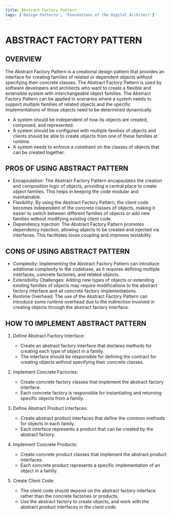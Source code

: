 ```yaml
---
title: Abstract Factory Pattern
tags: ['Design Patterns', 'Foundations of the Digital Architect']
---
```

# ABSTRACT FACTORY PATTERN

## OVERVIEW

The Abstract Factory Pattern is a creational design pattern that provides an interface for creating families of related or dependent objects without specifying their concrete classes. The Abstract Factory Pattern is used by software developers and architects who want to create a flexible and extensible system with interchangeable object families. The Abstract Factory Pattern can be applied in scenarios where a system needs to support multiple families of related objects and the specific implementations of those objects need to be determined dynamically.

- A system should be independent of how its objects are created, composed, and represented.
- A system should be configured with multiple families of objects and clients should be able to create objects from one of these families at runtime.
- A system needs to enforce a constraint on the classes of objects that can be created together.

## PROS OF USING ABSTRACT PATTERN

- Encapsulation: The Abstract Factory Pattern encapsulates the creation and composition logic of objects, providing a central place to create object families. This helps in keeping the code modular and maintainable.
- Flexibility: By using the Abstract Factory Pattern, the client code becomes independent of the concrete classes of objects, making it easier to switch between different families of objects or add new families without modifying existing client code.
- Dependency Injection: The Abstract Factory Pattern promotes dependency injection, allowing objects to be created and injected via interfaces. This facilitates loose coupling and improves testability.

## CONS OF USING ABSTRACT PATTERN

- Complexity: Implementing the Abstract Factory Pattern can introduce additional complexity to the codebase, as it requires defining multiple interfaces, concrete factories, and related objects.
- Extensibility Challenges: Adding new types of objects or extending existing families of objects may require modifications to the abstract factory interface and all concrete factory implementations.
- Runtime Overhead: The use of the Abstract Factory Pattern can introduce some runtime overhead due to the indirection involved in creating objects through the abstract factory interface.

## HOW TO IMPLEMENT ABSTRACT PATTERN

1. Define Abstract Factory Interface:
   - Create an abstract factory interface that declares methods for creating each type of object in a family.
   - The interface should be responsible for defining the contract for creating objects without specifying their concrete classes.

2. Implement Concrete Factories:
   - Create concrete factory classes that implement the abstract factory interface.
   - Each concrete factory is responsible for instantiating and returning specific objects from a family.

3. Define Abstract Product Interfaces:
   - Create abstract product interfaces that define the common methods for objects in each family.
   - Each interface represents a product that can be created by the abstract factory.

4. Implement Concrete Products:
   - Create concrete product classes that implement the abstract product interfaces.
   - Each concrete product represents a specific implementation of an object in a family.

5. Create Client Code:
   - The client code should depend on the abstract factory interface rather than the concrete factories or products.
   - Use the abstract factory to create objects, and work with the abstract product interfaces in the client code.
